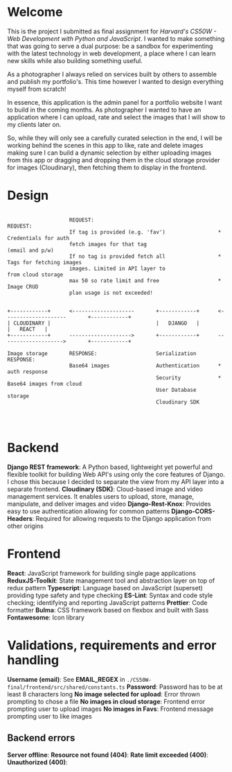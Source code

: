 # Welcome

This is the project I submitted as final assignment for _Harvard's CS50W - Web Development with Python and JavaScript_. I wanted to make something that was going to serve a dual purpose: be a sandbox for experimenting with the latest technology in web development, a place where I can learn new skills while also building something useful.

As a photographer I always relied on services built by others to assemble and publish my portfolio's. This time however I wanted to design everything myself from scratch!

In essence, this application is the admin panel for a portfolio website I want to build in the coming months. As photographer I wanted to have an application where I can upload, rate and select the images that I will show to my clients later on.

So, while they will only see a carefully curated selection in the end, I will be working behind the scenes in this app to like, rate and delete images making sure I can build a dynamic selection by either uploading images from this app or dragging and dropping them in the cloud storage provider for images (Cloudinary), then fetching them to display in the frontend.

# Design

```

                    REQUEST:                                        REQUEST:
                    If tag is provided (e.g. 'fav')                 * Credentials for auth
                    fetch images for that tag                       (email and p/w)
                    If no tag is provided fetch all                 * Tags for fetching images
                    images. Limited in API layer to                 from cloud storage
                    max 50 so rate limit and free                   * Image CRUD
                    plan usage is not exceeded!


+------------+      <--------------------       +------------+      <--------------------       +------------+
| CLOUDINARY |                                  |   DJANGO   |                                  |   REACT   |
+------------+      -------------------->       +------------+      -------------------->       +------------+

Image storage       RESPONSE:                   Serialization       RESPONSE:
                    Base64 images               Authentication      * auth response
                                                Security            * Base64 images from cloud
                                                User Database       storage
                                                Cloudinary SDK




```

# Backend

**Django REST framework**: A Python based, lightweight yet powerful and flexible toolkit for building Web API's using only the core features of Django. I chose this because I decided to separate the view from my API layer into a separate frontend.
**Cloudinary (SDK)**: Cloud-based image and video management services. It enables users to upload, store, manage, manipulate, and deliver images and video
**Django-Rest-Knox**: Provides easy to use authentication allowing for common patterns
**Django-CORS-Headers**: Required for allowing requests to the Django application from other origins

# Frontend

**React**: JavaScript framework for building single page applications
**ReduxJS-Toolkit**: State management tool and abstraction layer on top of redux pattern
**Typescript**: Language based on JavaScript (superset) providing type safety and type checking
**ES-Lint**: Syntax and code style checking; identifying and reporting JavaScript patterns
**Prettier**: Code formatter
**Bulma**: CSS framework based on flexbox and built with Sass
**Fontawesome**: Icon library

# Validations, requirements and error handling

**Username (email)**: See **EMAIL_REGEX** in `./CS50W-final/frontend/src/shared/constants.ts`
**Password**: Password has to be at least 8 characters long
**No image selected for upload**: Error thrown prompting to chose a file
**No images in cloud storage**: Frontend error prompting user to upload images
**No images in Favs**: Frontend message prompting user to like images

## Backend errors

**Server offline**:
**Resource not found (404)**:
**Rate limit exceeded (400)**:
**Unauthorized (400)**:
